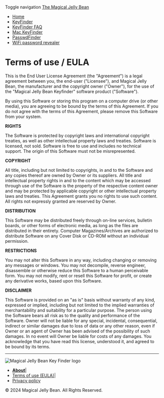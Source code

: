 Toggle navigation [The Magical Jelly Bean](https://www.magicaljellybean.com/)

* [Home](https://www.magicaljellybean.com/)
* [KeyFinder](https://www.magicaljellybean.com/keyfinder/)
* [KeyFinder FAQ](https://www.magicaljellybean.com/keyfinder-faq/)
* [Mac KeyFinder](https://www.magicaljellybean.com/mac-keyfinder/)
* [PasswdFinder](https://www.magicaljellybean.com/passwdfinder/)
* [WiFi password revealer](https://www.magicaljellybean.com/wifi-password-revealer/)

Terms of use / EULA
===================

This is the End User License Agreement (the "Agreement") is a legal agreement between you, the end-user ("Licensee"), and Magical Jelly Bean, the manufacturer and the copyright owner ("Owner"), for the use of the "Magical Jelly Bean Keyfinder" software product ("Software").

By using this Software or storing this program on a computer drive (or other media), you are agreeing to be bound by the terms of this Agreement. If you do not agree with the terms of this Agreement, please remove this Software from your system.

**RIGHTS**

The Software is protected by copyright laws and international copyright treaties, as well as other intellectual property laws and treaties. Software is licensed, not sold. Software is free to use and includes no technical support. The origin of this Software must not be misrepresented.

**COPYRIGHT**

All title, including but not limited to copyrights, in and to the Software and any copies thereof are owned by Owner or its suppliers. All title and intellectual property rights in and to the content which may be accessed through use of the Software is the property of the respective content owner and may be protected by applicable copyright or other intellectual property laws and treaties. This Agreement grants you no rights to use such content. All rights not expressly granted are reserved by Owner.

**DISTRIBUTION**

This Software may be distributed freely through on-line services, bulletin boards, or other forms of electronic media, as long as the files are distributed in their entirety. Computer Magazines/Archives are authorized to distribute Software on any Cover Disk or CD-ROM without an individual permission.

**RESTRICTIONS**

You may not alter this Software in any way, including changing or removing any messages or windows. You may not decompile, reverse engineer, disassemble or otherwise reduce this Software to a human perceivable form. You may not modify, rent or resell this Software for profit, or create any derivative works, based upon this Software.

**DISCLAIMER**

This Software is provided on an "as is" basis without warranty of any kind, expressed or implied, including but not limited to the implied warranties of merchantability and suitability for a particular purpose. The person using the Software bears all risk as to the quality and performance of the Software. Owner will not be liable for any special, incidental, consequential, indirect or similar damages due to loss of data or any other reason, even if Owner or an agent of Owner has been advised of the possibility of such damages. In no event will Owner be liable for costs of any damages. You acknowledge that you have read this license, understood it, and agreed to be bound by its terms.

* * *

![Magical Jelly Bean Key Finder logo](/images/mjb_logo_sm.png)

* [**About**](https://www.magicaljellybean.com/about/)|
* [Terms of use (EULA)](https://www.magicaljellybean.com/tos/)|
* [Privacy policy](https://www.magicaljellybean.com/privacy/)

© 2024 Magical Jelly Bean. All Rights Reserved.